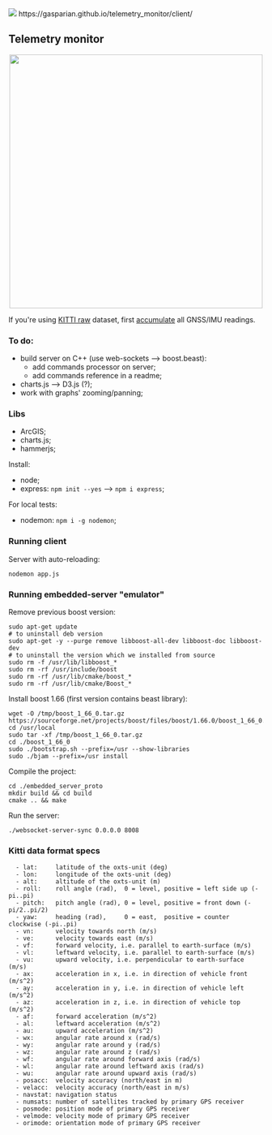 <img src="https://travis-ci.com/gasparian/telemetry_monitor.svg?branch=master"/>  
https://gasparian.github.io/telemetry_monitor/client/  

## Telemetry monitor  

<p align="center"> <img src="https://github.com/gasparian/telemetry_monitor/blob/master/client/img/demo-pic.png" height=500 /> </p>  

If you're using [KITTI raw](http://www.cvlibs.net/datasets/kitti/raw_data.php) dataset, first [accumulate](https://gist.github.com/gasparian/7cd1b82e78a2ebefe895242616e87411) all GNSS/IMU readings.  

### To do:  
 - build server on C++ (use web-sockets --> boost.beast):  
     - add commands processor on server;  
     - add commands reference in a readme;  
 - charts.js --> D3.js (?);  
 - work with graphs' zooming/panning;  

### Libs  
 - ArcGIS;  
 - charts.js;
 - hammerjs;  

 Install:  
 - node;  
 - express: `npm init --yes` --> `npm i express`;  

 For local tests:  
 - nodemon: `npm i -g nodemon`;  

### Running client  

Server with auto-reloading:  
```
nodemon app.js
```  

### Running embedded-server "emulator"  

Remove previous boost version:  
```
sudo apt-get update
# to uninstall deb version
sudo apt-get -y --purge remove libboost-all-dev libboost-doc libboost-dev
# to uninstall the version which we installed from source
sudo rm -f /usr/lib/libboost_*
sudo rm -rf /usr/include/boost
sudo rm -rf /usr/lib/cmake/boost_*
sudo rm -rf /usr/lib/cmake/Boost_*
```  

Install boost 1.66 (first version contains beast library):  
```
wget -O /tmp/boost_1_66_0.tar.gz https://sourceforge.net/projects/boost/files/boost/1.66.0/boost_1_66_0.tar.gz
cd /usr/local
sudo tar -xf /tmp/boost_1_66_0.tar.gz
cd ./boost_1_66_0
sudo ./bootstrap.sh --prefix=/usr --show-libraries
sudo ./bjam --prefix=/usr install 
```  
Compile the project:  
```
cd ./embedded_server_proto
mkdir build && cd build
cmake .. && make
```  
Run the server:  
```
./websocket-server-sync 0.0.0.0 8008
```  

### Kitti data format specs  
```
  - lat:     latitude of the oxts-unit (deg)
  - lon:     longitude of the oxts-unit (deg)
  - alt:     altitude of the oxts-unit (m)
  - roll:    roll angle (rad),  0 = level, positive = left side up (-pi..pi)
  - pitch:   pitch angle (rad), 0 = level, positive = front down (-pi/2..pi/2)
  - yaw:     heading (rad),     0 = east,  positive = counter clockwise (-pi..pi)
  - vn:      velocity towards north (m/s)
  - ve:      velocity towards east (m/s)
  - vf:      forward velocity, i.e. parallel to earth-surface (m/s)
  - vl:      leftward velocity, i.e. parallel to earth-surface (m/s)
  - vu:      upward velocity, i.e. perpendicular to earth-surface (m/s)
  - ax:      acceleration in x, i.e. in direction of vehicle front (m/s^2)
  - ay:      acceleration in y, i.e. in direction of vehicle left (m/s^2)
  - az:      acceleration in z, i.e. in direction of vehicle top (m/s^2)
  - af:      forward acceleration (m/s^2)
  - al:      leftward acceleration (m/s^2)
  - au:      upward acceleration (m/s^2)
  - wx:      angular rate around x (rad/s)
  - wy:      angular rate around y (rad/s)
  - wz:      angular rate around z (rad/s)
  - wf:      angular rate around forward axis (rad/s)
  - wl:      angular rate around leftward axis (rad/s)
  - wu:      angular rate around upward axis (rad/s)
  - posacc:  velocity accuracy (north/east in m)
  - velacc:  velocity accuracy (north/east in m/s)
  - navstat: navigation status
  - numsats: number of satellites tracked by primary GPS receiver
  - posmode: position mode of primary GPS receiver
  - velmode: velocity mode of primary GPS receiver
  - orimode: orientation mode of primary GPS receiver
```  
